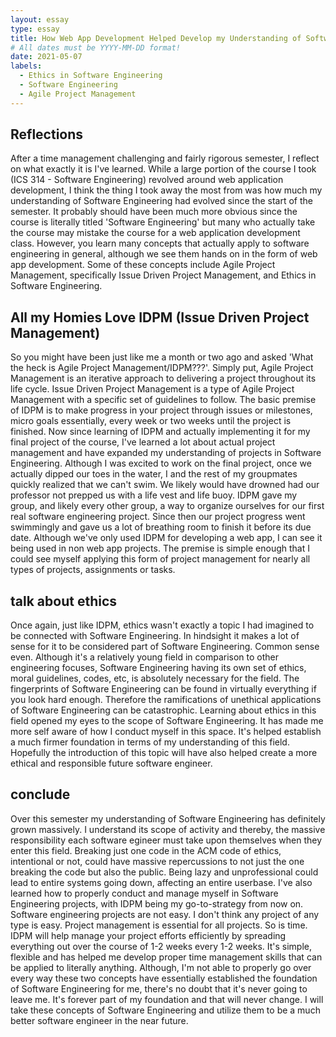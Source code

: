 ```yaml
---
layout: essay
type: essay
title: How Web App Development Helped Develop my Understanding of Software Engineering
# All dates must be YYYY-MM-DD format!
date: 2021-05-07
labels:
  - Ethics in Software Engineering
  - Software Engineering
  - Agile Project Management
---
```


## Reflections

After a time management challenging and fairly rigorous semester, I reflect on what exactly it is I've learned. While a large portion of the course I took (ICS 314 - Software Engineering) revolved around web application development, I think the thing I took away the most from was how much my understanding of Software Engineering had evolved since the start of the semester. It probably should have been much more obvious since the course is literally titled 'Software Engineering' but many who actually take the course may mistake the course for a web application development class. However, you learn many concepts that actually apply to software engineering in general, although we see them hands on in the form of web app development. Some of these concepts include Agile Project Management, specifically Issue Driven Project Management, and Ethics in Software Engineering. 

## All my Homies Love IDPM (Issue Driven Project Management)

So you might have been just like me a month or two ago and asked 'What the heck is Agile Project Management/IDPM???'. Simply put, Agile Project Management is an iterative approach to delivering a project throughout its life cycle. Issue Driven Project Management is a type of Agile Project Management with a specific set of guidelines to follow. The basic premise of IDPM is to make progress in your project through issues or milestones, micro goals essentially, every week or two weeks until the project is finished. Now since learning of IDPM and actually implementing it for my final project of the course, I've learned a lot about actual project management and have expanded my understanding of projects in Software Engineering. Although I was excited to work on the final project, once we actually dipped our toes in the water, I and the rest of my groupmates quickly realized that we can't swim. We likely would have drowned had our professor not prepped us with a life vest and life buoy. IDPM gave my group, and likely every other group, a way to organize ourselves for our first real software engineering project. Since then our project progress went swimmingly and gave us a lot of breathing room to finish it before its due date. Although we've only used IDPM for developing a web app, I can see it being used in non web app projects. The premise is simple enough that I could see myself applying this form of project management for nearly all types of projects, assignments or tasks. 

## talk about ethics

Once again, just like IDPM, ethics wasn't exactly a topic I had imagined to be connected with Software Engineering. In hindsight it makes a lot of sense for it to be considered part of Software Engineering. Common sense even. Although it's a relatively young field in comparison to other engineering focuses, Software Engineering having its own set of ethics, moral guidelines, codes, etc, is absolutely necessary for the field. The fingerprints of Software Engineering can be found in virtually everything if you look hard enough. Therefore the ramifications of unethical applications of Software Engineering can be catastrophic. Learning about ethics in this field opened my eyes to the scope of Software Engineering. It has made me more self aware of how I conduct myself in this space. It's helped establish a much firmer foundation in terms of my understanding of this field. Hopefully the introduction of this topic will have also helped create a more ethical and responsible future software engineer.

## conclude

Over this semester my understanding of Software Engineering has definitely grown massively. I understand its scope of activity and thereby, the massive responsibility each software egineer must take upon themselves when they enter this field. Breaking just one code in the ACM code of ethics, intentional or not, could have massive repercussions to not just the one breaking the code but also the public. Being lazy and unprofessional could lead to entire systems going down, affecting an entire userbase. I've also learned how to properly conduct and manage myself in Software Engineering projects, with IDPM being my go-to-strategy from now on. Software engineering projects are not easy. I don't think any project of any type is easy. Project management is essential for all projects. So is time. IDPM will help manage your project efforts efficiently by spreading everything out over the course of 1-2 weeks every 1-2 weeks. It's simple, flexible and has helped me develop proper time management skills that can be applied to literally anything. Although, I'm not able to properly go over every way these two concepts have essentially established the foundation of Software Engineering for me, there's no doubt that it's never going to leave me. It's forever part of my foundation and that will never change. I will take these concepts of Software Engineering and utilize them to be a much better software engineer in the near future.